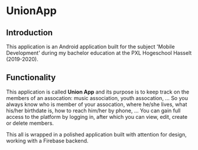 # UnionApp

## Introduction
This application is an Android application built for the subject 'Mobile Development' during my bachelor education at the PXL Hogeschool Hasselt (2019-2020).

## Functionality
This application is called  **Union App** and its purpose is to keep track on the members of an assocation: music association, youth assocation, ... So you always know who is member of your assocation, where he/she lives, what his/her birthdate is, how to reach him/her by phone, ... You can gain full access to the platform by logging in, after which you can view, edit, create or delete members.

This all is wrapped in a polished application built with attention for design, working with a Firebase backend.
